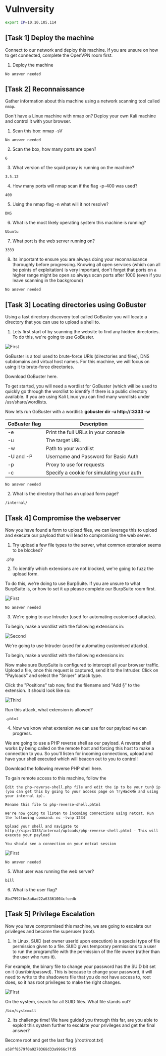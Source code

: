# Vulnversity

```bash
export IP=10.10.105.114
```

## [Task 1] Deploy the machine

Connect to our network and deploy this machine. If you are unsure on how to get connected, complete the OpenVPN room first.

1. Deploy the machine

```
No answer needed
```

## [Task 2] Reconnaissance

Gather information about this machine using a network scanning tool called ```nmap```.

Don't have a Linux machine with nmap on? Deploy your own Kali machine and control it with your browser.

1. Scan this box: nmap -sV <machines ip>

```
No answer needed
```

2. Scan the box, how many ports are open?

```
6
```

3. What version of the squid proxy is running on the machine?

```
3.5.12
```

4. How many ports will nmap scan if the flag -p-400 was used?

```
400
```

5. Using the nmap flag -n what will it not resolve?

```
DNS
```

6. What is the most likely operating system this machine is running?

```
Ubuntu
```

7. What port is the web server running on?

```
3333
```

8. Its important to ensure you are always doing your reconnaissance thoroughly before progressing. Knowing all open services (which can all be points of exploitation) is very important, don't forget that ports on a higher range might be open so always scan ports after 1000 (even if you leave scanning in the background)

```
No answer needed
```

## [Task 3] Locating directories using GoBuster 

Using a fast directory discovery tool called GoBuster you will locate a directory that you can use to upload a shell to.

1. Lets first start of by scanning the website to find any hidden directories. To do this, we're going to use GoBuster.

![First](https://i.imgur.com/gODlTeh.png)

GoBuster is a tool used to brute-force URIs (directories and files), DNS subdomains and virtual host names. For this machine, we will focus on using it to brute-force directories.

Download GoBuster here.

To get started, you will need a wordlist for GoBuster (which will be used to quickly go through the wordlist to identify if there is a public directory available. If you are using Kali Linux you can find many wordlists under /usr/share/wordlists.

Now lets run GoBuster with a wordlist: __gobuster dir -u http://<ip>:3333 -w <word list location>__

|GoBuster flag|Description|
|--|--|
|-e|Print the full URLs in your console|
|-u|The target URL|
|-w|Path to your wordlist|
|-U and -P|Username and Password for Basic Auth|
|-p <x>|Proxy to use for requests|
|-c <http cookies>|Specify a cookie for simulating your auth|


```
No answer needed
```

2. What is the directory that has an upload form page?

```
/internal/
```

## [Task 4] Compromise the webserver

Now you have found a form to upload files, we can leverage this to upload and execute our payload that will lead to compromising the web server.

1. Try upload a few file types to the server, what common extension seems to be blocked?

```
.php
```

2. To identify which extensions are not blocked, we're going to fuzz the upload form.

To do this, we're doing to use BurpSuite. If you are unsure to what BurpSuite is, or how to set it up please complete our BurpSuite room first.

![First](https://i.imgur.com/j71CW1A.png)

```
No answer needed
```

3. We're going to use Intruder (used for automating customised attacks).

To begin, make a wordlist with the following extensions in:

![Second](https://i.imgur.com/ED153Nx.png)

We're going to use Intruder (used for automating customised attacks).

To begin, make a wordlist with the following extensions in:

Now make sure BurpSuite is configured to intercept all your browser traffic. Upload a file, once this request is captured, send it to the Intruder. Click on "Payloads" and select the "Sniper" attack type.

Click the "Positions" tab now, find the filename and "Add §" to the extension. It should look like so:

![Third](https://i.imgur.com/6dxnzq6.png)

Run this attack, what extension is allowed?

```
.phtml
```

4. Now we know what extension we can use for our payload we can progress.

We are going to use a PHP reverse shell as our payload. A reverse shell works by being called on the remote host and forcing this host to make a connection to you. So you'll listen for incoming connections, upload and have your shell executed which will beacon out to you to control!

Download the following reverse PHP shell here.

To gain remote access to this machine, follow the 

    Edit the php-reverse-shell.php file and edit the ip to be your tun0 ip (you can get this by going to your access page on TryHackMe and using your internal ip).

    Rename this file to php-reverse-shell.phtml

    We're now going to listen to incoming connections using netcat. Run the following command: nc -lvnp 1234

    Upload your shell and navigate to http://<ip>:3333/internal/uploads/php-reverse-shell.phtml - This will execute your payload

    You should see a connection on your netcat session

![First](https://i.imgur.com/FGcvTCp.png)

```
No answer needed
```

5. What user was running the web server?

```
bill
```

6. What is the user flag?

```
8bd7992fbe8a6ad22a63361004cfcedb
```

## [Task 5] Privilege Escalation 

Now you have compromised this machine, we are going to escalate our privileges and become the superuser (root).

1. In Linux, SUID (set owner userId upon execution) is a special type of file permission given to a file. SUID gives temporary permissions to a user to run the program/file with the permission of the file owner (rather than the user who runs it).

For example, the binary file to change your password has the SUID bit set on it (/usr/bin/passwd). This is because to change your password, it will need to write to the shadowers file that you do not have access to, root does, so it has root privileges to make the right changes.

![FIrst](https://i.imgur.com/ZhaNR2p.jpg)

On the system, search for all SUID files. What file stands out?

```
/bin/systemctl
```

2. Its challenge time! We have guided you through this far, are you able to exploit this system further to escalate your privileges and get the final answer?

Become root and get the last flag (/root/root.txt)

```
a58ff8579f0a9270368d33a9966c7fd5
```
